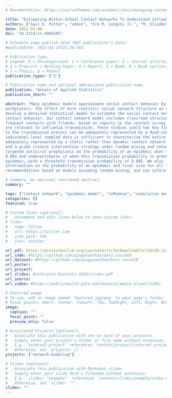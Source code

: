 ```yaml
---
# Documentation: https://sourcethemes.com/academic/docs/managing-content/

title: "Estimating Within-School Contact Networks To Understand Influenza Transmission"
authors: ["Gail E. Potter", "admin", "Ira M. Longini Jr.", "M. Elizabeth Halloran"]
date: 2012-03-06
doi: "10.1214/11-AOAS505"

# Schedule page publish date (NOT publication's date).
#publishDate: 2022-01-10T21:28:45Z

# Publication type.
# Legend: 0 = Uncategorized; 1 = Conference paper; 2 = Journal article;
# 3 = Preprint / Working Paper; 4 = Report; 5 = Book; 6 = Book section;
# 7 = Thesis; 8 = Patent
publication_types: ["2"]

# Publication name and optional abbreviated publication name.
publication: "Annals of Applied Statistics"
publication_short: ""

abstract: "Many epidemic models approximate social contact behavior by assuming random mixing within mixing groups (e.g., homes, schools and
workplaces). The effect of more realistic social network structure on estimates of epidemic parameters is an open area of exploration. We
develop a detailed statistical model to estimate the social contact network within a high school using friendship network data and a survey of
contact behavior. Our contact network model includes classroom structure, longer durations of contacts to friends than nonfriends and more
frequent contacts with friends, based on reports in the contact survey. We performed simulation studies to explore which network structures
are relevant to influenza transmission. These studies yield two key findings. First, we found that the friendship network structure important
to the transmission process can be adequately represented by a dyad-independent exponential random graph model (ERGM). This means that
individual-level sampled data is sufficient to characterize the entire friendship network. Second, we found that contact behavior was
adequately represented by a static rather than dynamic contact network. We then compare a targeted antiviral prophylaxis intervention strategy
and a grade closure intervention strategy under random mixing and network-based mixing. We find that random mixing overestimates the effect of
targeted antiviral prophylaxis on the probability of an epidemic when the probability of transmission in 10 minutes of contact is less than
0.004 and underestimates it when this transmission probability is greater than 0.004. We found the same pattern for the final size of an
epidemic, with a threshold transmission probability of 0.005. We also find random mixing overestimates the effect of a grade closure
intervention on the probability of an epidemic and final size for all transmission probabilities. Our findings have implications for policy
recommendations based on models assuming random mixing, and can inform further development of network-based models."

# Summary. An optional shortened abstract.
summary: ""

tags: ["Contact network", "epidemic model", "inﬂuenza", "simulation model", "social network"]
categories: []
featured: true

# Custom links (optional).
#   Uncomment and edit lines below to show custom links.
# links:
# - name: Follow
#   url: https://twitter.com
#   icon_pack: fab
#   icon: twitter

url_pdf: https://projecteuclid.org/journalArticle/Download?urlId=10.1214%2F11-AOAS505
url_code: #https://github.com/qingyuanzhao/bets.covid19
url_dataset: #https://github.com/qingyuanzhao/bets.covid19
url_poster:
url_project:
url_slides: #talk/yale-biostats-2020/slides.pdf
url_source:
url_video: #https://publichealth.yale.edu/biostat/media-player/5158/

# Featured image
# To use, add an image named `featured.jpg/png` to your page's folder.
# Focal points: Smart, Center, TopLeft, Top, TopRight, Left, Right, BottomLeft, Bottom, BottomRight.
image:
  caption: ""
  focal_point: ""
  preview_only: false

# Associated Projects (optional).
#   Associate this publication with one or more of your projects.
#   Simply enter your project's folder or file name without extension.
#   E.g. `internal-project` references `content/project/internal-project/index.md`.
#   Otherwise, set `projects: []`.
projects: ["network-modeling"]

# Slides (optional).
#   Associate this publication with Markdown slides.
#   Simply enter your slide deck's filename without extension.
#   E.g. `slides: "example"` references `content/slides/example/index.md`.
#   Otherwise, set `slides: ""`.
slides: ""
---
```

